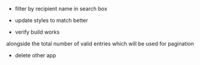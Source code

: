 * filter by recipient name in search box

* update styles to match better

* verify build works

alongside the total number of valid entries which will be used for pagination

* delete other app
